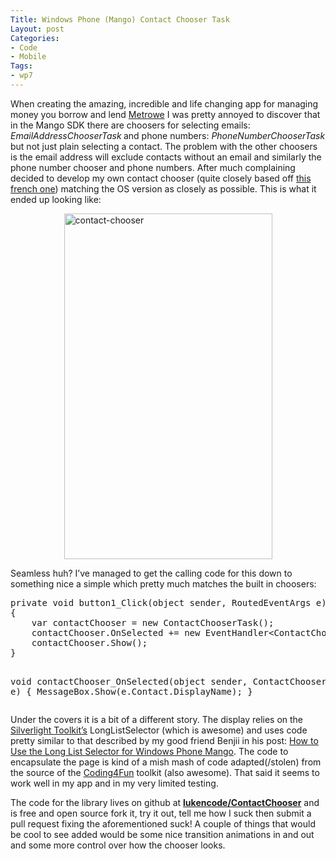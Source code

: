 ```yaml
---
Title: Windows Phone (Mango) Contact Chooser Task
Layout: post
Categories:
- Code
- Mobile
Tags:
- wp7
---
```


<p>When creating the amazing, incredible and life changing app for managing money you borrow and lend <a href="http://www.windowsphone.com/en-US/apps/7745a9a4-6926-4767-9e61-837fdd1faba5" target="_blank">Metrowe</a> I was pretty annoyed to discover that in the Mango SDK there are choosers for selecting emails: <em>EmailAddressChooserTask</em><strong> </strong>and phone numbers: <em>PhoneNumberChooserTask </em>but not just plain selecting a contact. The problem with the other choosers is the email address will exclude contacts without an email and similarly the phone number chooser and phone numbers. After much complaining decided to develop my own contact chooser (quite closely based off <a href="http://blog.naviso.fr/wordpress/?p=851" target="_blank">this french one</a>) matching the OS version as closely as possible. This is what it ended up looking like:</p> <p><a href="http://lukencode.com/wp-content/uploads/2011/12/contact-chooser.png"><img style="background-image: none; border-right-width: 0px; padding-left: 0px; padding-right: 0px; display: block; float: none; border-top-width: 0px; border-bottom-width: 0px; margin-left: auto; border-left-width: 0px; margin-right: auto; padding-top: 0px" title="contact-chooser" border="0" alt="contact-chooser" src="http://lukencode.com/wp-content/uploads/2011/12/contact-chooser_thumb.png" width="333" height="553"></a></p> <p>Seamless huh? I’ve managed to get the calling code for this down to something nice a simple which pretty much matches the built in choosers:</p><pre class="brush: csharp;">private void button1_Click(object sender, RoutedEventArgs e)
{
    var contactChooser = new ContactChooserTask();
    contactChooser.OnSelected += new EventHandler&lt;ContactChooserEventArgs&gt;(contactChooser_OnSelected);
    contactChooser.Show();
}

void contactChooser_OnSelected(object sender, ContactChooserEventArgs e)
{
    MessageBox.Show(e.Contact.DisplayName);
}
</pre>
<p>Under the covers it is a bit of a different story. The display relies on the <a href="http://silverlight.codeplex.com/" target="_blank">Silverlight Toolkit’s</a> LongListSelector (which is awesome) and uses code pretty similar to that described by my good friend Benjii in his post: <a href="http://benjii.me/2011/10/how-to-use-the-long-list-selector-for-windows-phone-mango/" target="_blank">How to Use the Long List Selector for Windows Phone Mango</a>. The code to encapsulate the page is kind of a mish mash of code adapted(/stolen) from the source of the <a href="http://coding4fun.codeplex.com/" target="_blank">Coding4Fun</a> toolkit (also awesome). That said it seems to work well in my app and in my very limited testing.</p>
<p>The code for the library lives on github at <a href="https://github.com/lukencode/ContactChooser" target="_blank"><strong>lukencode/ContactChooser</strong></a> and is free and open source fork it, try it out, tell me how I suck then submit a pull request fixing the aforementioned suck! A couple of things that would be cool to see added would be some nice transition animations in and out and some more control over how the chooser looks.</p>